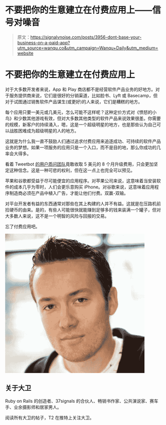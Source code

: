 # 不要把你的生意建立在付费应用上——信号对噪音

> 原文：<https://signalvnoise.com/posts/3956-dont-base-your-business-on-a-paid-app?utm_source=wanqu.co&utm_campaign=Wanqu+Daily&utm_medium=website>





# 不要把你的生意建立在付费应用上



对于大多数开发者来说，App 和 Play 商店都不是经营软件产品业务的好地方。对于服务提供商来说，它们是很好的分销渠道，比如脸书、Lyft 或 Basecamp，但对于试图通过销售软件产品谋生(或更好)的人来说，它们是糟糕的地方。

每个应用只要一美元或几美元，怎么可能不这样呢？这种定价方式对《愤怒的小鸟》和少数其他游戏有效，但对大多数其他类型的软件产品来说效果很差。你需要的规模，新客户的持续涌入，嗯，这是一个超级明星的地方，也是那些认为自己可以战胜困难成为超级明星的人的地方。

这就是为什么我一直不鼓励人们通过追求付费应用来追逐成功、可持续的软件产品业务的梦想。如果一项服务的应用只是一个入口，而不是目的地，那么你成功的几率会大得多。

看着 Tweetbot [的用户质问团队](https://medium.com/swlh/what-s-worse-than-paid-app-updates-1d4f8ae22fe6)竟敢收取 5 美元的 8 个月升级费用，只会更加坚定这种信念。这是一种可悲的权利，但在这一点上也完全可以预见。

苹果和谷歌都受益于尽可能便宜的应用程序。对苹果公司来说，这意味着当安装软件的成本几乎为零时，人们会更乐意购买 iPhone。对谷歌来说，这意味着应用程序制造商必须在产品中植入广告，才能让他们付费。双赢-双输。

对平台开发者有益的东西通常对那些在其上构建的人并不有益。这就是在压路机前捡硬币的由来。是的，有些人可能很快就能赚到足够多的钱来装满一个罐子，但对大多数人来说，这不是一个明智的风险与回报的交易。

忘了付费应用吧。





[![David](img/e74721c42be06e530879c4dd518599ea.png)](/writers/dhh)

## 关于大卫

Ruby on Rails 的创造者、37signals 的合伙人、畅销书作家、公共演说家、赛车手、业余摄影师和居家男人。

阅读所有大卫的帖子，T2 在推特上关注大卫。

